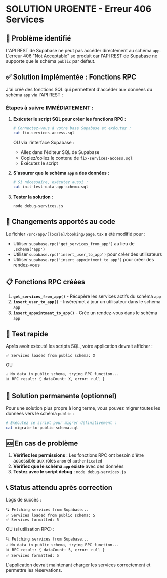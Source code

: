 # SOLUTION URGENTE - Erreur 406 Services

## 🚨 Problème identifié
L'API REST de Supabase ne peut pas accéder directement au schéma `app`. L'erreur 406 "Not Acceptable" se produit car l'API REST de Supabase ne supporte que le schéma `public` par défaut.

## ✅ Solution implémentée : Fonctions RPC

J'ai créé des fonctions SQL qui permettent d'accéder aux données du schéma `app` via l'API REST :

### Étapes à suivre IMMÉDIATEMENT :

1. **Exécuter le script SQL pour créer les fonctions RPC :**
   ```bash
   # Connectez-vous à votre base Supabase et exécutez :
   cat fix-services-access.sql
   ```
   
   OU via l'interface Supabase :
   - Allez dans l'éditeur SQL de Supabase
   - Copiez/collez le contenu de `fix-services-access.sql`
   - Exécutez le script

2. **S'assurer que le schéma `app` a des données :**
   ```bash
   # Si nécessaire, exécutez aussi :
   cat init-test-data-app-schema.sql
   ```

3. **Tester la solution :**
   ```bash
   node debug-services.js
   ```

## 🔧 Changements apportés au code

Le fichier `/src/app/[locale]/booking/page.tsx` a été modifié pour :
- Utiliser `supabase.rpc('get_services_from_app')` au lieu de `.schema('app')`
- Utiliser `supabase.rpc('insert_user_to_app')` pour créer des utilisateurs
- Utiliser `supabase.rpc('insert_appointment_to_app')` pour créer des rendez-vous

## 📋 Fonctions RPC créées

1. **`get_services_from_app()`** - Récupère les services actifs du schéma `app`
2. **`insert_user_to_app()`** - Insère/met à jour un utilisateur dans le schéma `app`
3. **`insert_appointment_to_app()`** - Crée un rendez-vous dans le schéma `app`

## 🚀 Test rapide

Après avoir exécuté les scripts SQL, votre application devrait afficher :
```
✅ Services loaded from public schema: X
```
OU
```
⚠️ No data in public schema, trying RPC function...
📊 RPC result: { dataCount: X, error: null }
```

## 🔄 Solution permanente (optionnel)

Pour une solution plus propre à long terme, vous pouvez migrer toutes les données vers le schéma `public` :
```bash
# Exécutez ce script pour migrer définitivement :
cat migrate-to-public-schema.sql
```

## 🆘 En cas de problème

1. **Vérifiez les permissions** : Les fonctions RPC ont besoin d'être accessible aux rôles `anon` et `authenticated`
2. **Vérifiez que le schéma `app` existe** avec des données
3. **Testez avec le script debug** : `node debug-services.js`

## 📞 Status attendu après correction

Logs de succès :
```
🔍 Fetching services from Supabase...
✅ Services loaded from public schema: 5
✅ Services formatted: 5
```

OU (si utilisation RPC) :
```
🔍 Fetching services from Supabase...  
⚠️ No data in public schema, trying RPC function...
📊 RPC result: { dataCount: 5, error: null }
✅ Services formatted: 5
```

L'application devrait maintenant charger les services correctement et permettre les réservations.